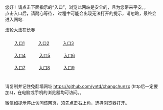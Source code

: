 您好！请点击下面指示的“入口”，浏览此网站是安全的，且为您带来平安。。 <br/>
点击入口后，请耐心等待， 过程中可能会出现无法打开的提示，请忽略，最终会进入网站. </br>

法轮大法在长春<br/>
<div style="padding:10px"><a style="margin:20px" target="_blank" href="https://d382gf8h16km5d.cloudfront.net/2Qpsp?eijopjd" id="ccLink1" rel="nofollow">入口1</a> <a target="_blank" style="margin:20px" href="https://d3jfcz527enc2e.cloudfront.net/2Qpsp?zthwyuzw" id="ccLink2" rel="nofollow">入口2</a> <a style="margin:20px" target="_blank" href="https://d2o6byzfe3dup1.cloudfront.net/2Qpsp?wjbbi" id="ccLink3" rel="nofollow">入口3</a></div>

<div style="padding:10px" ><a style="margin:20px" target="_blank" href="https://d382gf8h16km5d.cloudfront.net/2Qpsp?eijopjd" id="ccLink4" rel="nofollow">入口4</a> <a style="margin:20px" href="https://d3jfcz527enc2e.cloudfront.net/2Qpsp?zthwyuzw" target="_blank" id="ccLink5" rel="nofollow">入口5</a> <a style="margin:20px" href="https://d2o6byzfe3dup1.cloudfront.net/2Qpsp?wjbbi" target="_blank" id="ccLink6" rel="nofollow">入口6</a></div>

<div style="padding:10px"><a style="margin:20px" target="_blank" href="https://d382gf8h16km5d.cloudfront.net/2Qpsp?eijopjd" id="ccLink7" rel="nofollow">入口7</a> <a style="margin:20px" href="https://d3jfcz527enc2e.cloudfront.net/2Qpsp?zthwyuzw" target="_blank" id="ccLink8" rel="nofollow">入口8</a> <a style="margin:20px" target="_blank" href="https://d2o6byzfe3dup1.cloudfront.net/2Qpsp?wjbbi" id="ccLink9" rel="nofollow">入口9</a></div>

<br/>



请复制并记住免翻墙网址 https://github.com/yntd/changchunzx (http后一定要加s)，在电脑或手机的浏览器均可访问。。<br/>

微信如提示停止访问该网页，须先点击右上角，选择浏览器打开。
